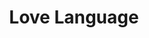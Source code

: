 ---
sw-dress-id: love-language
sw-dress-name: &title Love Language
sw-dress-collection-id: simplicite
sw-dress-producer: Amelii
sw-dress-colors:
  - слонова кост
sw-dress-sizes: от XS до XXL
sw-dress-modelSize: M, слонова кост
sw-dress-price: 2300
sw-dress-description: &desc |-
  Очарователна сватбена рокля с флорална дантела в цвят слонова кост с шлейф, фини презрамки и красиво V деколте. За булка, която е стилна и елегантна и уверена в женствеността си.
sw-dress-photos:
  - head
  - front
  - back
  - close
  - close-3
  - close-2
title: *title
description: *desc
layout: dress
image: /assets/images/dresses/love-language-front-1280.JPG
permalink: /dresses/love-language
---